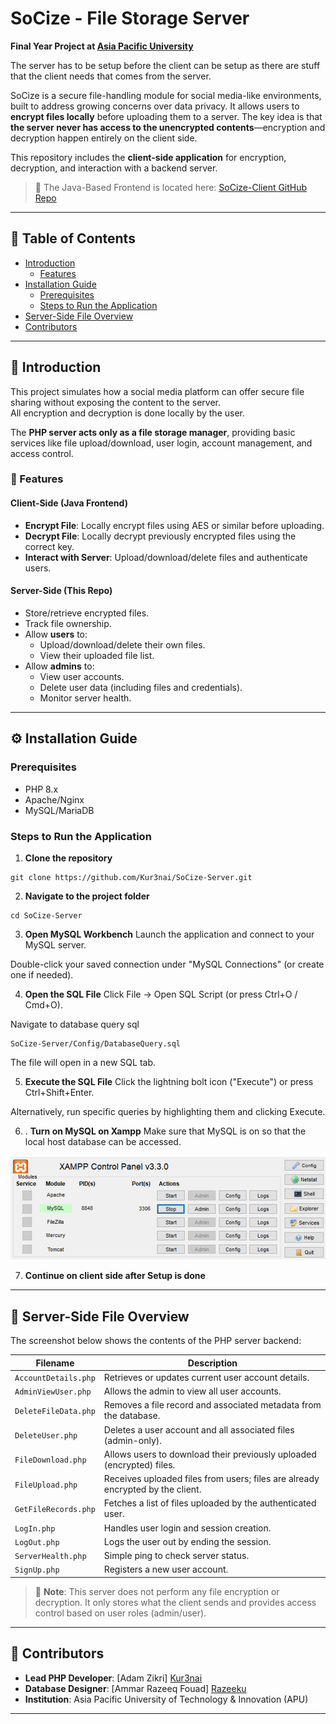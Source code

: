 # SoCize - File Storage Server

**Final Year Project at [Asia Pacific University](https://apspace.apu.edu.my/)**

The server has to be setup before the client can be setup as there are stuff that the client needs that comes from the server.

SoCize is a secure file-handling module for social media-like environments, built to address growing concerns over data privacy. It allows users to **encrypt files locally** before uploading them to a server. The key idea is that **the server never has access to the unencrypted contents**—encryption and decryption happen entirely on the client side.

This repository includes the **client-side application** for encryption, decryption, and interaction with a backend server.  
> 🔗 The Java-Based Frontend is located here: [SoCize-Client GitHub Repo](https://github.com/YT-07/SoCize-Client.git)

---

## 📑 Table of Contents

- [Introduction](#introduction)
    - [Features](#features)
- [Installation Guide](#installation-guide)
    - [Prerequisites](#prerequisites)
    - [Steps to Run the Application](#steps-to-run-the-application)
- [Server-Side File Overview](#server-side-file-overview)
- [Contributors](#contributors)

---

## 🧩 Introduction

This project simulates how a social media platform can offer secure file sharing without exposing the content to the server.  
All encryption and decryption is done locally by the user.

The **PHP server acts only as a file storage manager**, providing basic services like file upload/download, user login, account management, and access control.

### 🚀 Features

#### Client-Side (Java Frontend)

- **Encrypt File**: Locally encrypt files using AES or similar before uploading.
- **Decrypt File**: Locally decrypt previously encrypted files using the correct key.
- **Interact with Server**: Upload/download/delete files and authenticate users.

#### Server-Side (This Repo)

- Store/retrieve encrypted files.
- Track file ownership.
- Allow **users** to:
  - Upload/download/delete their own files.
  - View their uploaded file list.
- Allow **admins** to:
  - View user accounts.
  - Delete user data (including files and credentials).
  - Monitor server health.

---

## ⚙️ Installation Guide

### Prerequisites

- PHP 8.x
- Apache/Nginx
- MySQL/MariaDB

### Steps to Run the Application

1. **Clone the repository**
```console
git clone https://github.com/Kur3nai/SoCize-Server.git
```

2. **Navigate to the project folder**
```console
cd SoCize-Server
```

3. **Open MySQL Workbench**
Launch the application and connect to your MySQL server.

Double-click your saved connection under "MySQL Connections" (or create one if needed).

4. **Open the SQL File**
Click File → Open SQL Script (or press Ctrl+O / Cmd+O).

Navigate to database query sql
```Consolde
SoCize-Server/Config/DatabaseQuery.sql
```

The file will open in a new SQL tab.

5. **Execute the SQL File**
Click the lightning bolt icon ("Execute") or press Ctrl+Shift+Enter.

Alternatively, run specific queries by highlighting them and clicking Execute.

6. . **Turn on MySQL on Xampp**
Make sure that MySQL is on so that the local host database can be accessed.

![alt](image_2025-07-06_204319062.png)


7. **Continue on client side after Setup is done**
 
---

## 📁 Server-Side File Overview

The screenshot below shows the contents of the PHP server backend:

| Filename              | Description |
|-----------------------|-------------|
| `AccountDetails.php`  | Retrieves or updates current user account details. |
| `AdminViewUser.php`   | Allows the admin to view all user accounts. |
| `DeleteFileData.php`  | Removes a file record and associated metadata from the database. |
| `DeleteUser.php`      | Deletes a user account and all associated files (admin-only). |
| `FileDownload.php`    | Allows users to download their previously uploaded (encrypted) files. |
| `FileUpload.php`      | Receives uploaded files from users; files are already encrypted by the client. |
| `GetFileRecords.php`  | Fetches a list of files uploaded by the authenticated user. |
| `LogIn.php`           | Handles user login and session creation. |
| `LogOut.php`          | Logs the user out by ending the session. |
| `ServerHealth.php`    | Simple ping to check server status. |
| `SignUp.php`          | Registers a new user account. |

> 🔐 **Note**: This server does not perform any file encryption or decryption. It only stores what the client sends and provides access control based on user roles (admin/user).

---

## 👥 Contributors

- **Lead PHP Developer**: [Adam Zikri] [Kur3nai](https://github.com/Kur3nai)
- **Database Designer**: [Ammar Razeeq Fouad] [Razeeku](https://github.com/Razeeku)
- **Institution**: Asia Pacific University of Technology & Innovation (APU)

---


